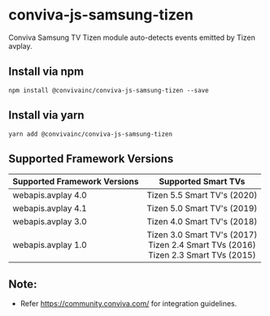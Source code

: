 # conviva-js-samsung-tizen
Conviva Samsung TV Tizen module auto-detects events emitted by Tizen avplay.

## Install via npm 

```
npm install @convivainc/conviva-js-samsung-tizen --save
```

## Install via yarn

```
yarn add @convivainc/conviva-js-samsung-tizen
```

## Supported Framework Versions
| Supported Framework Versions | Supported Smart TVs |
|----------|:-------------:|
| webapis.avplay 4.0 | Tizen 5.5 Smart TV's (2020) |
| webapis.avplay 4.1 | Tizen 5.0 Smart TV's (2019) |
| webapis.avplay 3.0 | Tizen 4.0 Smart TV's (2018) |
| webapis.avplay 1.0 | Tizen 3.0 Smart TV's (2017)<br />Tizen 2.4 Smart TVs (2016)<br />Tizen 2.3 Smart TVs (2015) |

## Note:
* Refer https://community.conviva.com/ for integration guidelines.
